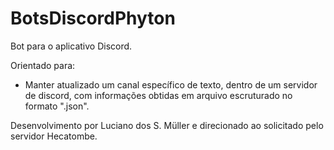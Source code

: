 # BotsDiscordPhyton

Bot para o aplicativo Discord.

Orientado para:

- Manter atualizado um canal específico de texto, dentro de um servidor de discord, com informações obtidas em arquivo escruturado no formato ".json".

Desenvolvimento por Luciano dos S. Müller e direcionado ao solicitado pelo servidor Hecatombe.